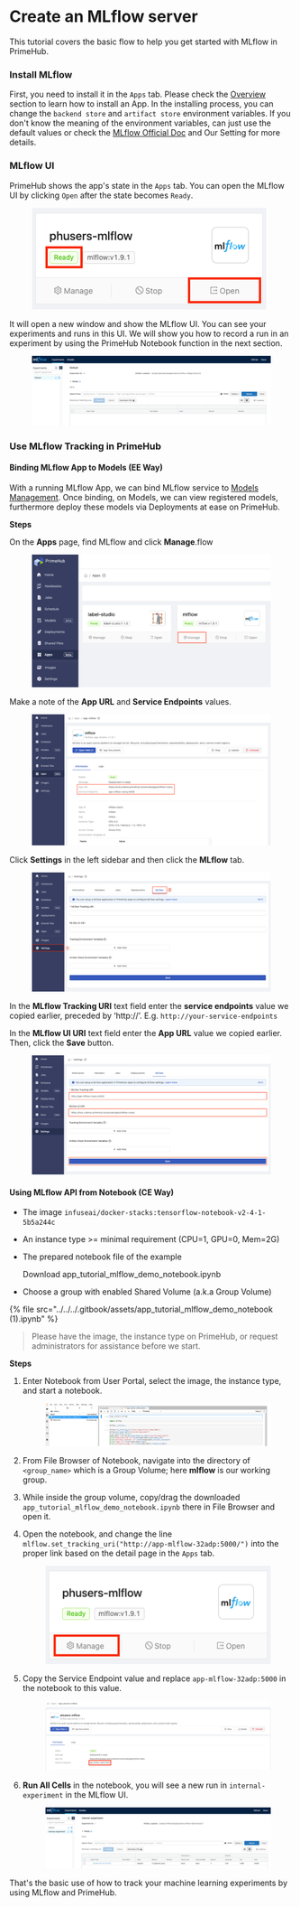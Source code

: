 # Create an MLflow server

This tutorial covers the basic flow to help you get started with MLflow in PrimeHub.

### Install MLflow

First, you need to install it in the `Apps` tab. Please check the [Overview](../apps-overview.md) section to learn how to install an App. In the installing process, you can change the `backend store` and `artifact store` environment variables. If you don't know the meaning of the environment variables, can just use the default values or check the [MLflow Official Doc](https://mlflow.org/docs/latest/tracking.html#mlflow-tracking-servers) and Our Setting for more details.

### MLflow UI

PrimeHub shows the app's state in the `Apps` tab. You can open the MLflow UI by clicking `Open` after the state becomes `Ready`.

<figure><img src="../../../.gitbook/assets/app_tutorial_mlflow_app_block.png" alt=""><figcaption></figcaption></figure>

It will open a new window and show the MLflow UI. You can see your experiments and runs in this UI. We will show you how to record a run in an experiment by using the PrimeHub Notebook function in the next section.

<figure><img src="../../../.gitbook/assets/app_tutorial_mlflow_ui.png" alt=""><figcaption></figcaption></figure>

### Use MLflow Tracking in PrimeHub

#### Binding MLflow App to Models (EE Way)

With a running MLflow App, we can bind MLflow service to [Models Management](../../models/). Once binding, on Models, we can view registered models, furthermore deploy these models via Deployments at ease on PrimeHub.

**Steps**

On the **Apps** page, find MLflow and click **Manage**.flow

<figure><img src="../../../.gitbook/assets/primehub-end-to-end-tutorial-configure-mlflow-1.png" alt=""><figcaption></figcaption></figure>

Make a note of the **App URL** and **Service Endpoints** values.

<figure><img src="../../../.gitbook/assets/primehub-end-to-end-tutorial-configure-mlflow-2.png" alt=""><figcaption></figcaption></figure>

Click **Settings** in the left sidebar and then click the **MLflow** tab.

<figure><img src="../../../.gitbook/assets/primehub-end-to-end-tutorial-configure-mlflow-3.png" alt=""><figcaption></figcaption></figure>

In the **MLflow Tracking URI** text field enter the **service endpoints** value we copied earlier, preceded by ‘http://’. E.g. `http://your-service-endpoints`

In the **MLflow UI URI** text field enter the **App URL** value we copied earlier. Then, click the **Save** button.

<figure><img src="../../../.gitbook/assets/primehub-end-to-end-tutorial-configure-mlflow-4.png" alt=""><figcaption></figcaption></figure>

####

#### Using MLflow API from Notebook (CE Way)

* The image `infuseai/docker-stacks:tensorflow-notebook-v2-4-1-5b5a244c`
* An instance type >= minimal requirement (CPU=1, GPU=0, Mem=2G)
*   The prepared notebook file of the example

    Download app\_tutorial\_mlflow\_demo\_notebook.ipynb
* Choose a group with enabled Shared Volume (a.k.a Group Volume)

{% file src="../../../.gitbook/assets/app_tutorial_mlflow_demo_notebook (1).ipynb" %}

> Please have the image, the instance type on PrimeHub, or request administrators for assistance before we start.

**Steps**

1.  Enter Notebook from User Portal, select the image, the instance type, and start a notebook.

    <figure><img src="../../../.gitbook/assets/app_tutorial_mlflow_notebook.png" alt=""><figcaption></figcaption></figure>
2. From File Browser of Notebook, navigate into the directory of `<group_name>` which is a Group Volume; here **mlflow** is our working group.
3. While inside the group volume, copy/drag the downloaded `app_tutorial_mlflow_demo_notebook.ipynb` there in File Browser and open it.
4.  Open the notebook, and change the line `mlflow.set_tracking_uri("http://app-mlflow-32adp:5000/")` into the proper link based on the detail page in the `Apps` tab.

    <figure><img src="../../../.gitbook/assets/app_tutorial_mlflow_app_block2.png" alt=""><figcaption></figcaption></figure>
5.  Copy the Service Endpoint value and replace `app-mlflow-32adp:5000` in the notebook to this value.

    <figure><img src="../../../.gitbook/assets/app_tutorial_mlflow_app_detail.png" alt=""><figcaption></figcaption></figure>
6.  **Run All Cells** in the notebook, you will see a new run in `internal-experiment` in the MLflow UI.

    <figure><img src="../../../.gitbook/assets/app_tutorial_mlflow_run.png" alt=""><figcaption></figcaption></figure>

That's the basic use of how to track your machine learning experiments by using MLflow and PrimeHub.
